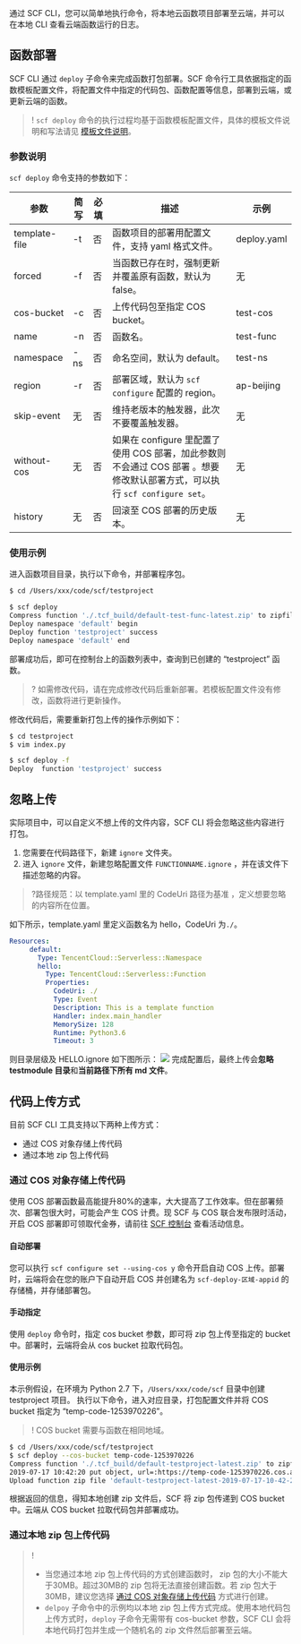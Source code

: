 通过 SCF CLI，您可以简单地执行命令，将本地云函数项目部署至云端，并可以在本地 CLI 查看云端函数运行的日志。

## 函数部署
SCF CLI 通过 `deploy` 子命令来完成函数打包部署。SCF 命令行工具依据指定的函数模板配置文件，将配置文件中指定的代码包、函数配置等信息，部署到云端，或更新云端的函数。
>! `scf deploy` 命令的执行过程均基于函数模板配置文件，具体的模板文件说明和写法请见 [模板文件说明](https://cloud.tencent.com/document/product/583/33454)。

### 参数说明

`scf deploy` 命令支持的参数如下：

| 参数          | 简写 | 必填 | 描述                                                         | 示例        |
| ------------- | ---- | ---- | ------------------------------------------------------------ | ----------- |
| template-file | -t   | 否   | 函数项目的部署用配置文件，支持 yaml 格式文件。                 | deploy.yaml |
| forced        | -f   | 否   | 当函数已存在时，强制更新并覆盖原有函数，默认为 false。         | 无          |
| cos-bucket    | -c   | 否   | 上传代码包至指定 COS bucket。                                  | test-cos    |
| name          | -n   | 否   | 函数名。                                                       | test-func   |
| namespace     | -ns  | 否   | 命名空间，默认为 default。                                     | test-ns     |
| region        | -r   | 否   | 部署区域，默认为 `scf configure` 配置的 region。               | ap-beijing  |
| skip-event    | 无   | 否   | 维持老版本的触发器，此次不要覆盖触发器。                       | 无          |
| without-cos   | 无   | 否   | 如果在 configure 里配置了使用 COS 部署，加此参数则不会通过 COS 部署 。想要修改默认部署方式，可以执行 `scf configure set`。   | 无          |
| history       | 无   | 否   | 回滚至 COS 部署的历史版本。                                    | 无          |

### 使用示例
进入函数项目目录，执行以下命令，并部署程序包。
```bash
$ cd /Users/xxx/code/scf/testproject

$ scf deploy
Compress function './.tcf_build/default-test-func-latest.zip' to zipfile 'default-test-func-latest.zip' success
Deploy namespace 'default' begin
Deploy function 'testproject' success
Deploy namespace 'default' end
```
部署成功后，即可在控制台上的函数列表中，查询到已创建的 “testproject” 函数。
>? 如需修改代码，请在完成修改代码后重新部署。若模板配置文件没有修改，函数将进行更新操作。
>
修改代码后，需要重新打包上传的操作示例如下：
```bash
$ cd testproject
$ vim index.py

$ scf deploy -f
Deploy  function 'testproject' success
```

## 忽略上传
实际项目中，可以自定义不想上传的文件内容，SCF CLI 将会忽略这些内容进行打包。
1. 您需要在代码路径下，新建 `ignore` 文件夹。
2. 进入 `ignore` 文件，新建忽略配置文件 `FUNCTIONNAME.ignore` ，并在该文件下描述忽略的内容。
>?路径规范：以 template.yaml 里的 CodeUri 路径为基准 ，定义想要忽略的内容所在位置。
>
如下所示，template.yaml 里定义函数名为 hello，CodeUri 为`./`。
```yaml
Resources:
     default:
       Type: TencentCloud::Serverless::Namespace
       hello:
         Type: TencentCloud::Serverless::Function
         Properties:
           CodeUri: ./
           Type: Event
           Description: This is a template function
           Handler: index.main_handler
           MemorySize: 128
           Runtime: Python3.6
           Timeout: 3
```
 则目录层级及 HELLO.ignore 如下图所示：
![](https://main.qcloudimg.com/raw/10e4384d9adb5588592878796016015d.png)
完成配置后，最终上传会**忽略 testmodule 目录**和**当前路径下所有 md 文件**。



## 代码上传方式

目前 SCF CLI 工具支持以下两种上传方式：
- 通过 COS 对象存储上传代码
- 通过本地 zip 包上传代码

[](id:COSUploadCode)
### 通过 COS 对象存储上传代码
使用 COS 部署函数最高能提升80%的速率，大大提高了工作效率。但在部署频次、部署包很大时，可能会产生 COS 计费。现 SCF 与 COS 联合发布限时活动，开启 COS 部署即可领取代金券，请前往 [SCF 控制台](https://console.cloud.tencent.com/scf/index?rid=1?from=fromdoc) 查看活动信息。

#### 自动部署
您可以执行 `scf configure set --using-cos y` 命令开启自动 COS 上传。部署时，云端将会在您的账户下自动开启 COS 并创建名为 `scf-deploy-区域-appid` 的存储桶，并存储部署包。

#### 手动指定
使用 `deploy` 命令时，指定 cos bucket 参数，即可将 zip 包上传至指定的 bucket 中。部署时，云端将会从 cos bucket 拉取代码包。

#### 使用示例
本示例假设，在环境为 Python 2.7 下，`/Users/xxx/code/scf` 目录中创建 testproject 项目。
执行以下命令，进入对应目录，打包配置文件并将 COS bucket 指定为 “temp-code-1253970226”。
>! COS bucket 需要与函数在相同地域。

```bash
$ cd /Users/xxx/code/scf/testproject
$ scf deploy --cos-bucket temp-code-1253970226
Compress function './.tcf_build/default-testproject-latest.zip' to zipfile 'default-testproject-latest.zip' success
2019-07-17 10:42:20 put object, url=:https://temp-code-1253970226.cos.ap-shanghai.myqcloud.com/default-testproject-latest-2019-07-17-10-42-20.zip ,headers=:{'x-cos-acl': 'public-read', 'Content-Type': 'application/x-zip-compressed'}
Upload function zip file 'default-testproject-latest-2019-07-17-10-42-20.zip' to COS bucket 'temp-code-1253970226' success
```
 根据返回的信息，得知本地创建 zip 文件后，SCF 将 zip 包传递到 COS bucket 中。云端从 COS bucket 拉取代码包并部署成功。

### 通过本地 zip 包上传代码

>!
>- 当您通过本地 zip 包上传代码的方式创建函数时， zip 包的大小不能大于30MB。超过30MB的 zip 包将无法直接创建函数。若 zip 包大于30MB，建议您选择 [通过 COS 对象存储上传代码](#COSUploadCode) 方式进行创建。
>- `delpoy` 子命令中的示例均以本地 zip 包上传方式完成。使用本地代码包上传方式时，`deploy` 子命令无需带有 cos-bucket 参数，SCF CLI 会将本地代码打包并生成一个随机名的 zip 文件然后部署至云端。
